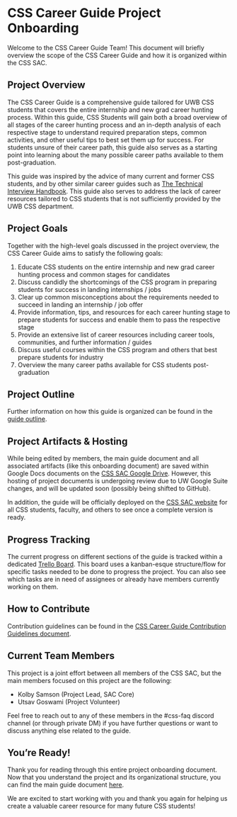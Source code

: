 # CSS Career Guide Project Onboarding 

Welcome to the CSS Career Guide Team! This document will briefly overview the scope of the CSS Career Guide and how it is organized within the CSS SAC. 


## Project Overview

The CSS Career Guide is a comprehensive guide tailored for UWB CSS students that covers the entire internship and new grad career hunting process. Within this guide, CSS Students will gain both a broad overview of all stages of the career hunting process and an in-depth analysis of each respective stage to understand required preparation steps, common activities, and other useful tips to best set them up for success. For students unsure of their career path, this guide also serves as a starting point into learning about the many possible career paths available to them post-graduation.

This guide was inspired by the advice of many current and former CSS students, and by other similar career guides such as [The Technical Interview Handbook](https://techinterviewhandbook.org/). This guide also serves to address the lack of career resources tailored to CSS students that is not sufficiently provided by the UWB CSS department. 


## Project Goals

Together with the high-level goals discussed in the project overview, the CSS Career Guide aims to satisfy the following goals:



1. Educate CSS students on the entire internship and new grad career hunting process and common stages for candidates
2. Discuss candidly the shortcomings of the CSS program in preparing students for success in landing internships / jobs
3. Clear up common misconceptions about the requirements needed to succeed in landing an internship / job offer
4. Provide information, tips, and resources for each career hunting stage to prepare students for success and enable them to pass the respective stage
5. Provide an extensive list of career resources including career tools, communities, and further information / guides
6. Discuss useful courses within the CSS program and others that best prepare students for industry 
7. Overview the many career paths available for CSS students post-graduation 


## Project Outline

Further information on how this guide is organized can be found in the [guide outline](https://docs.google.com/document/d/1aeSMCyszIyOb5zP60xGf98UZwRVefsJ8cFwvjwEiwBA/edit). 


## Project Artifacts & Hosting

While being edited by members, the main guide document and all associated artifacts (like this onboarding document) are saved within Google Docs documents on the [CSS SAC Google Drive](https://drive.google.com/drive/u/1/folders/1YYGGIxInS7gnKzL9cA6e3UMMLWlcuhC4). However, this hosting of project documents is undergoing review due to UW Google Suite changes, and will be updated soon (possibly being shifted to GitHub). 

In addition, the guide will be officially deployed on the [CSS SAC website](csssac.org) for all CSS students, faculty, and others to see once a complete version is ready.


## Progress Tracking

The current progress on different sections of the guide is tracked within a dedicated [Trello Board](https://trello.com/invite/b/KeV6QV6C/25dd7f5146a471b3a78dcaf4410d4655/css-career-guide). This board uses a kanban-esque structure/flow for specific tasks needed to be done to progress the project. You can also see which tasks are in need of assignees or already have members currently working on them.


## How to Contribute

Contribution guidelines can be found in the [CSS Career Guide Contribution Guidelines document](https://docs.google.com/document/d/1zWSY8k7dRhhlxNUWxVgoTXrcufHSXedOcKAo1F7C_7w/edit#). 


## Current Team Members

This project is a joint effort between all members of the CSS SAC, but the main members focused on this project are the following:



* Kolby Samson (Project Lead, SAC Core)
* Utsav Goswami (Project Volunteer)

Feel free to reach out to any of these members in the #css-faq discord channel (or through private DM) if you have further questions or want to discuss anything else related to the guide. 


## You’re Ready!

Thank you for reading through this entire project onboarding document. Now that you understand the project and its organizational structure, you can find the main guide document [here](https://docs.google.com/document/d/1IHAjyNpmCN4F_aY9wudrcDDb1BTUqjOclkerG4KWIz8/edit).

We are excited to start working with you and thank you again for helping us create a valuable career resource for many future CSS students!
